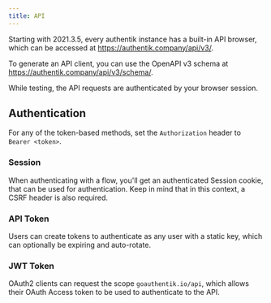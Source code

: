 ```yaml
---
title: API
---
```


Starting with 2021.3.5, every authentik instance has a built-in API browser, which can be accessed at https://authentik.company/api/v3/.

To generate an API client, you can use the OpenAPI v3 schema at https://authentik.company/api/v3/schema/.

While testing, the API requests are authenticated by your browser session.

## Authentication

For any of the token-based methods, set the `Authorization` header to `Bearer <token>`.

### Session

When authenticating with a flow, you'll get an authenticated Session cookie, that can be used for authentication. Keep in mind that in this context, a CSRF header is also required.

### API Token

Users can create tokens to authenticate as any user with a static key, which can optionally be expiring and auto-rotate.

### JWT Token

OAuth2 clients can request the scope `goauthentik.io/api`, which allows their OAuth Access token to be used to authenticate to the API.
